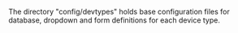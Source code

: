 The directory "config/devtypes" holds base configuration files for database, dropdown and form definitions for each device type.